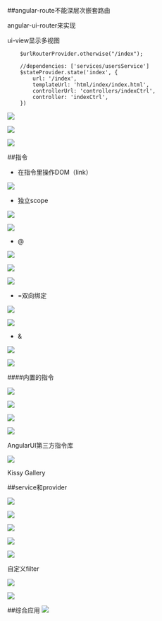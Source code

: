 ##angular-route不能深层次嵌套路由

angular-ui-router来实现

ui-view显示多视图

```
    $urlRouterProvider.otherwise("/index");

    //dependencies: ['services/usersService']
    $stateProvider.state('index', {
        url: '/index',
        templateUrl: 'html/index/index.html',
        controllerUrl: 'controllers/indexCtrl',
        controller: 'indexCtrl',
    })
```

![](/assets/360截图20171017110618448.jpg)

![](/assets/360截图20171017110701608.jpg)

![](/assets/360截图20171017132728771.jpg)





##指令

- 在指令里操作DOM（link）

![](/assets/360截图20171017133718392.jpg)


- 独立scope

![](/assets/360截图20171017144844105.jpg)

![](/assets/360截图20171017145011097.jpg)


- @

![](/assets/360截图20171017145205348.jpg)

![](/assets/360截图20171017145220209.jpg)

![](/assets/360截图20171017145419799.jpg)




- =双向绑定

![](/assets/360截图20171017145740184.jpg)

![](/assets/360截图20171017145707799.jpg)



- &

![](/assets/360截图20171017150146523.jpg)

![](/assets/360截图20171017150203475.jpg)


####内置的指令

![](/assets/360截图20171017150739129.jpg)

![](/assets/360截图20171017150944648.jpg)

![](/assets/360截图20171017151401990.jpg)

![](/assets/360截图20171017151622357.jpg)


AngularUI第三方指令库

![](/assets/360截图20171017153047109.jpg)


Kissy Gallery






##service和provider

![](/assets/360截图20171017164640527.jpg)

![](/assets/360截图20171017171148370.jpg)

![](/assets/360截图20171017172020462.jpg)

![](/assets/360截图20171017172458304.jpg)

![](/assets/360截图20171017172731394.jpg)

自定义filter

![](/assets/360截图20171017173412086.jpg)

![](/assets/360截图20171017173747421.jpg)






##综合应用
![](/assets/360截图20171017174449020.jpg)




















































